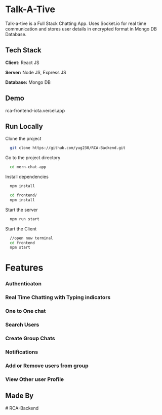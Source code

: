 
# Talk-A-Tive

Talk-a-tive is a Full Stack Chatting App.
Uses Socket.io for real time communication and stores user details in encrypted format in Mongo DB Database.
## Tech Stack

**Client:** React JS

**Server:** Node JS, Express JS

**Database:** Mongo DB
  
## Demo

rca-frontend-iota.vercel.app

## Run Locally

Clone the project

```bash
  git clone https://github.com/yug230/RCA-Backend.git
```

Go to the project directory

```bash
  cd mern-chat-app
```

Install dependencies

```bash
  npm install
```

```bash
  cd frontend/
  npm install
```

Start the server

```bash
  npm run start
```
Start the Client

```bash
  //open now terminal
  cd frontend
  npm start
```

  
# Features

### Authenticaton



### Real Time Chatting with Typing indicators



### One to One chat



### Search Users



### Create Group Chats



### Notifications

 

### Add or Remove users from group



### View Other user Profile



## Made By



  
#   R C A - B a c k e n d 
 
 
